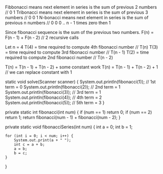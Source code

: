 Fibbonacci means next element in series is the sum of previous 2 numbers // 0 1
Tribonacci means next element in series is the sum of previous 3 numbers // 0 0 1
N-bonacci means next element in series is the sum of previous n numbers // 0 0 0 .. n - 1 times zero then 1


Since fibonacci sequence is the sum of the previous two numbers.
F(n) = F(n - 1) + F(n - 2) // 2 recursive calls

Let n = 4
T(4) = time required to compute 4th fibonacci number // T(n)
T(3) = time required to compute 3rd fibonacci number // T(n - 1)
T(2) = time required to compute 2nd fibonacci number // T(n - 2)

T(n) = T(n - 1) + T(n - 2) + some constant work
T(n) = T(n - 1) + T(n - 2) + 1 // we can replace constant with 1


static void solve(Scanner scanner) {
    System.out.println(fibonacci(1)); // 1st term = 0
    System.out.println(fibonacci(2)); // 2nd term = 1
    System.out.println(fibonacci(3)); // 3rd term = 1
    System.out.println(fibonacci(4)); // 4th term = 2
    System.out.println(fibonacci(5)); // 5th term = 3
}

private static int fibonacci(int num) {
    if (num == 1) return 0;
    if (num == 2) return 1;
    return fibonacci(num - 1) + fibonacci(num - 2);
}

private static void fibonacciSeries(int num) {
    int a = 0;
    int b = 1;

    for (int i = 0; i < num; i++) {
        System.out.print(a + " ");
        int c = a + b;
        a = b;
        b = c;
    }
}
